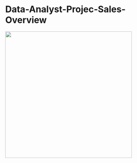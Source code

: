 # Data-Analyst-Projec-Sales-Overview

<img src="https://user-images.githubusercontent.com/53033791/121921193-67f62c00-cd56-11eb-8c82-7baa0a858b89.png" width="400" />

